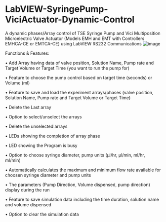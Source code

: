 # LabVIEW-SyringePump-ViciActuator-Dynamic-Control
A dynamic phases/Array control of TSE Syringe Pump and Vici Multiposition Microelectric Valve Actuator (Models EMH and EMT with Controllers EMHCA-CE or EMTCA-CE) using LabVIEW RS232 Communications
![image](https://user-images.githubusercontent.com/45975234/128948404-da7beb32-27c8-4af3-b319-41d5ea2952b9.png)

 
Functions & Features:

• Add Array having data of valve position, Solution Name, Pump rate and Target Volume or Target Time (you want to run the pump for)

• Feature to choose the pump control based on target time (seconds) or Volume (ml)

• Feature to save and load the experiment arrays/phases (valve position, Solution Name, Pump rate and Target Volume or Target Time)

• Delete the Last array

• Option to select/unselect the arrays

• Delete the unselected arrays

• LEDs showing the completion of array phase

• LED showing the Program is busy

• Option to choose syringe diameter, pump units (μl/hr, μl/min, ml/hr, ml/min)

• Automatically calculates the maximum and minimum flow rate available for choosen syringe diameter and pump units

• The parameters (Pump Direction, Volume dispensed, pump direction) display during the run

• Feature to save simulation data including the time duration, solution name and volume dispensed

• Option to clear the simulation data
